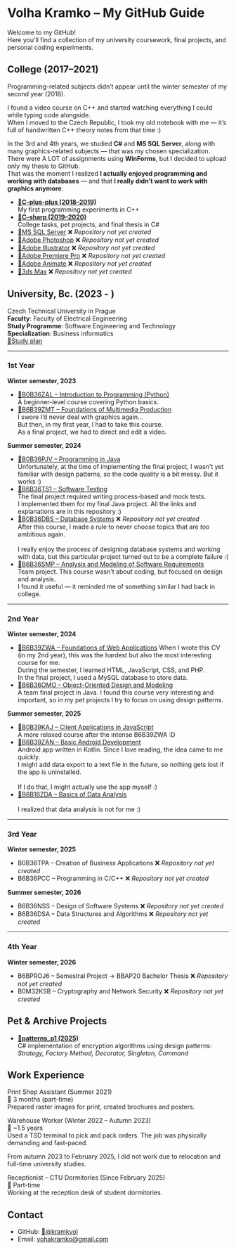 # Volha Kramko – My GitHub Guide

Welcome to my GitHub!  
Here you'll find a collection of my university coursework, final projects, and personal coding experiments.

## College (2017–2021)
Programming-related subjects didn’t appear until the winter semester of my second year (2018).  

I found a video course on C++ and started watching everything I could while typing code alongside.  
When I moved to the Czech Republic, I took my old notebook with me — it’s full of handwritten C++ theory notes from that time :) 

In the 3rd and 4th years, we studied **C#** and **MS SQL Server**, along with many graphics-related subjects — that was my chosen specialization.  
There were A LOT of assignments using **WinForms**, but I decided to upload only my thesis to GitHub.  
That was the moment I realized **I actually enjoyed programming and working with databases** — and that **I really didn’t want to work with graphics anymore**.

- **[🔗C-plus-plus (2018–2019)](https://github.com/kramkvol/C-plus-plus)** <br>
  My first programming experiments in C++
- **[🔗C-sharp (2019–2020)](https://github.com/kramkvol/C-sharp)**  <br>
  College tasks, pet projects, and final thesis in C#  
- [🔗MS SQL Server]() ❌ *Repository not yet created*
- [🔗Adobe Photoshop]() ❌ *Repository not yet created*
- [🔗Adobe Illustrator]() ❌ *Repository not yet created*
- [🔗Adobe Premiere Pro]() ❌ *Repository not yet created*
- [🔗Adobe Animate]() ❌ *Repository not yet created*
- [🔗3ds Max]() ❌ *Repository not yet created*


## University, Bc. (2023 - ) <br>
Czech Technical University in Prague <br>
**Faculty**: Faculty of Electrical Engineering <br>
**Study Programme**: Software Engineering and Technology <br>
**Specialization**: Business informatics <br>
[🔗Study plan](https://intranet.fel.cvut.cz/en/education/bk/plany/pl30021569.html)


---
### 1st Year
**Winter semester, 2023**
- [🔗B0B36ZAL – Introduction to Programming (Python)](https://github.com/kramkvol/B0B36ZAL-Introduction-to-Programming) <br>
  A beginner-level course covering Python basics.
- [🔗B6B39ZMT – Foundations of Multimedia Production](https://github.com/kramkvol/B6B39ZMT-Foundations-of-Multimedia-Production)  
  I swore I’d never deal with graphics again...  
  But then, in my first year, I had to take this course.  
  As a final project, we had to direct and edit a video.
  
**Summer semester, 2024**
- [🔗B0B36PJV – Programming in Java](https://github.com/kramkvol/B0B36PJV-Programming-in-Java) <br>
  Unfortunately, at the time of implementing the final project, I wasn't yet familiar with design patterns, so the code quality is a bit messy. But it works :)
- [🔗B6B36TS1 – Software Testing](https://github.com/kramkvol/B6B36TS1-Software-Testing) <br>
  The final project required writing process-based and mock tests. <br>
  I implemented them for my final Java project. All the links and explanations are in this repository :)
- [🔗B0B36DBS – Database Systems]() ❌ *Repository not yet created* <br>
  After this course, I made a rule to never choose topics that are *too* ambitious again. <br>  
  I really enjoy the process of designing database systems and working with data, but this particular project turned out to be a complete failure :(
- [🔗B6B36SMP – Analysis and Modeling of Software Requirements](https://github.com/kramkvol/B6B36SMP-Analysis-and-Modeling-of-Software-Requirements) <br>
  Team project. This course wasn't about coding, but focused on design and analysis. <br>
  I found it useful — it reminded me of something similar I had back in college.
---
### 2nd Year
**Winter semester, 2024**
- [🔗B6B39ZWA – Foundations of Web Applications](https://github.com/kramkvol/B6B39ZWA-Foundations-of-Web-Applications)
  When I wrote this CV (in my 2nd year), this was the hardest but also the most interesting course for me.  <br>
  During the semester, I learned HTML, JavaScript, CSS, and PHP.  <br>
  In the final project, I used a MySQL database to store data. <br>
- [🔗B6B36OMO – Object-Oriented Design and Modeling](https://github.com/kramkvol/B6B36OMO-Object-oriented-design-and-Modeling) <br>
  A team final project in Java. I found this course very interesting and important, so in my pet projects I try to focus on using design patterns.
 
**Summer semester, 2025**
- [🔗B0B39KAJ – Client Applications in JavaScript](https://github.com/kramkvol/B0B39KAJ-Client-applications-in-JavaScript) <br>
  A more relaxed course after the intense B6B39ZWA :D
- [🔗B6B39ZAN – Basic Android Development](https://github.com/kramkvol/B6B39ZAN-Basic-Android-development) <br>
  Android app written in Kotlin. Since I love reading, the idea came to me quickly.  <br>
  I might add data export to a text file in the future, so nothing gets lost if the app is uninstalled. <br>  
  If I do that, I might actually use the app myself :) 
- [🔗B6B16ZDA – Basics of Data Analysis](https://github.com/kramkvol/B6B16ZDA-Basics-of-Data-Analysis) <br>  
  I realized that data analysis is not for me :) 
---

### 3rd Year 
**Winter semester, 2025**
- B0B36TPA – Creation of Business Applications ❌ *Repository not yet created*
- B6B36PCC – Programming in C/C++ ❌ *Repository not yet created*

**Summer semester, 2026**
- B6B36NSS – Design of Software Systems ❌ *Repository not yet created*
- B6B36DSA – Data Structures and Algorithms ❌ *Repository not yet created*

---

### 4th Year 
**Winter semester, 2026**
- B6BPROJ6 – Semestral Project → BBAP20 Bachelor Thesis ❌ *Repository not yet created*
- B0M32KSB – Cryptography and Network Security ❌ *Repository not yet created*

## Pet & Archive Projects

- **[🔗patterns_p1 (2025)](https://github.com/kramkvol/patterns_p1)**  
  C# implementation of encryption algorithms using design patterns:  
  *Strategy, Factory Method, Decorator, Singleton, Command*  

## Work Experience

Print Shop Assistant (Summer 2021)  
📍 3 months (part-time)  
Prepared raster images for print, created brochures and posters.

Warehouse Worker (Winter 2022 – Autumn 2023)  
📍 ~1.5 years  
Used a TSD terminal to pick and pack orders. The job was physically demanding and fast-paced.

From autumn 2023 to February 2025, I did not work due to relocation and full-time university studies.

Receptionist – CTU Dormitories (Since February 2025)  
📍 Part-time  
Working at the reception desk of student dormitories.

## Contact

- GitHub: [🔗@kramkvol](https://github.com/kramkvol)  
- Email: vohakramko@gmail.com
